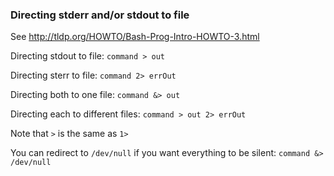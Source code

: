 ### Directing stderr and/or stdout to file
See http://tldp.org/HOWTO/Bash-Prog-Intro-HOWTO-3.html


Directing stdout to file:
`command > out`

Directing sterr to file:
`command 2> errOut`

Directing both to one file:
`command &> out`

Directing each to different files:
`command > out 2> errOut`

Note that `>` is the same as `1>`

You can redirect to `/dev/null` if you want everything to be silent:
`command &> /dev/null`
